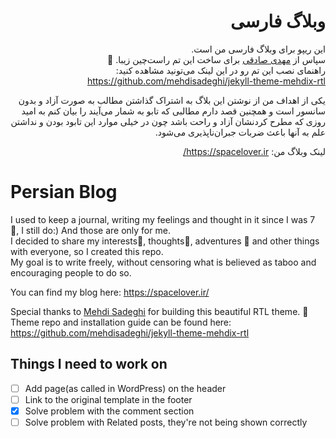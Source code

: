 <div dir="rtl" lang="fa">

# وبلاگ فارسی


این ریپو برای وبلاگ فارسی من است.<br/>
 سپاس از [مهدی صادقی](https://mehdix.ir/)  برای ساخت این تم راست‌چین زیبا. :pray: <br/>
راهنمای نصب این تم رو در این لینک می‌تونید مشاهده کنید: https://github.com/mehdisadeghi/jekyll-theme-mehdix-rtl

یکی از اهداف من از نوشتن این بلاگ به اشتراک گذاشتن مطالب به صورت آزاد و بدون سانسور است و همچنین قصد دارم مطالبی که تابو به شمار می‌آیند را بیان کنم به امید روزی که مطرح کردنشان آزاد و راحت باشد چون در خیلی موارد این تابود بودن و نداشتن علم به آنها باعث ضربات جبران‌ناپذیری می‌شود.
 
لینک وبلاگ من:‌ https://spacelover.ir/  


</div>

# Persian Blog



I used to keep a journal, writing my feelings and thought in it since I was 7 :girl:, I still do:) And those are only for me.<br/>
I decided to share my interests:milky_way:, thoughts:sparkler:, adventures :tada: and other things with everyone, so I created this repo.<br/>
My goal is to write freely, without censoring what is believed as taboo and encouraging people to do so.

You can find my blog here: https://spacelover.ir/

Special thanks to [Mehdi Sadeghi](https://github.com/mehdisadeghi) for building this beautiful RTL theme. :pray: <br/>
Theme repo and installation guide can be found here: https://github.com/mehdisadeghi/jekyll-theme-mehdix-rtl

## Things I need to work on
- [ ] Add page(as called in WordPress) on the header
- [ ] Link to the original template in the footer
- [x] Solve problem with the comment section
- [ ] Solve problem with Related posts, they're not being shown correctly
